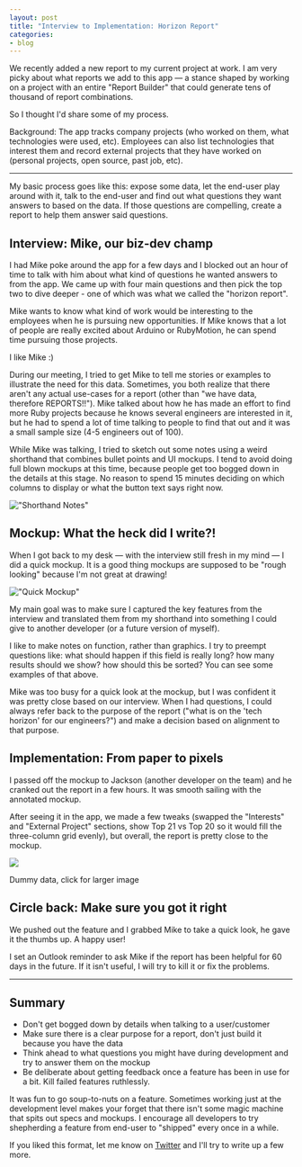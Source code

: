 ```yaml
---
layout: post
title: "Interview to Implementation: Horizon Report"
categories:
- blog
---
```


We recently added a new report to my current project at work. I am very
picky about what reports we add to this app &mdash; a stance shaped by
working on a project with an entire "Report Builder" that could generate
tens of thousand of report combinations.

So I thought I'd share some of my process.

Background: The app tracks company projects (who worked on them, what
technologies were used, etc). Employees can also list technologies that
interest them and record external projects that they have worked on
(personal projects, open source, past job, etc).

---

My basic process goes like this: expose some data, let the end-user
play around with it, talk to the end-user and find out what questions
they want answers to based on the data. If those questions are compelling,
create a report to help them answer said questions.

## Interview: Mike, our biz-dev champ

I had Mike poke around the app for a few days and I blocked out an hour 
of time to talk with him about what kind of questions he wanted answers
to from the app. We came up with four main questions and then pick the
top two to dive deeper - one of which was what we called the "horizon
report".

Mike wants to know what kind of work would be interesting to the employees
when he is pursuing new opportunities. If Mike knows that a lot of people
are really excited about Arduino or RubyMotion, he can spend time pursuing
those projects. 

I like Mike :)

During our meeting, I tried to get Mike to tell me stories or examples
to illustrate the need for this data. Sometimes, you both realize that
there aren't any actual use-cases for a report (other than "we have
data, therefore REPORTS!!"). Mike talked about how he has made an effort
to find more Ruby projects because he knows several engineers are
interested in it, but he had to spend a lot of time talking to people
to find that out and it was a small sample size (4-5 engineers out of 100).

While Mike was talking, I tried to sketch out some notes using a weird
shorthand that combines bullet points and UI mockups. I tend to avoid
doing full blown mockups at this time, because people get too bogged down
in the details at this stage. No reason to spend 15 minutes deciding on
which columns to display or what the button text says right now.

!["Shorthand Notes"]({{site.baseul}}/static/chops-horizon-notes-big.png)


## Mockup: What the heck did I write?!

When I got back to my desk &mdash; with the interview still fresh in my 
mind &mdash; I did a quick mockup. It is a good thing mockups are supposed
to be "rough looking" because I'm not great at drawing!

!["Quick Mockup"]({{site.baseul}}/static/chops-horizon-mockup.png)

My main goal was to make sure I captured the key features from the
interview and translated them from my shorthand into something I could
give to another developer (or a future version of myself).

I like to make notes on function, rather than graphics. I try to preempt
questions like: what should happen if this field is really long? how many 
results should we show? how should this be sorted? You can see some examples
of that above.

Mike was too busy for a quick look at the mockup, but I was confident it
was pretty close based on our interview. When I had questions, I could
always refer back to the purpose of the report ("what is on the 'tech
horizon' for our engineers?") and make a decision based on alignment to that
purpose.

## Implementation: From paper to pixels

I passed off the mockup to Jackson (another developer on the team) and he
cranked out the report in a few hours. It was smooth sailing with the
annotated mockup.

After seeing it in the app, we made a few tweaks (swapped the "Interests"
and "External Project" sections, show Top 21 vs Top 20 so it would fill the
three-column grid evenly), but overall, the report is pretty close to the
mockup.

[![]({{site.baseul}}/static/chops-horizon-pixels-thumb.png)]({{site.baseul}}/static/chops-horizon-pixels.png) 

<div class="caption">Dummy data, click for larger image</div>

## Circle back: Make sure you got it right

We pushed out the feature and I grabbed Mike to take a quick look, he gave
it the thumbs up. A happy user! 

I set an Outlook reminder to ask Mike if the
report has been helpful for 60 days in the future. If it isn't useful, I will
try to kill it or fix the problems.

---

## Summary

* Don't get bogged down by details when talking to a user/customer
* Make sure there is a clear purpose for a report, don't just build it
because you have the data
* Think ahead to what questions you might have during development and
try to answer them on the mockup
* Be deliberate about getting feedback once a feature has been in use for
a bit. Kill failed features ruthlessly.

It was fun to go soup-to-nuts on a feature. Sometimes working just at the
development level makes your forget that there isn't some magic machine that
spits out specs and mockups. I encourage all developers to 
try shepherding a feature from end-user to "shipped" every once in a while.

If you liked this format, let me know on [Twitter][tw] and I'll try to 
write up a few more.

[tw]: https://twitter.com/_swanson
